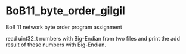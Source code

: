 # BoB11_byte_order_gilgil
BoB 11 network byte order program assignment 

read uint32_t numbers with Big-Endian from two files
and print the add result of these numbers with Big-Endian.
